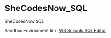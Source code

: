 # SheCodesNow_SQL
SheCodesNow SQL

Sandbox Environment link: [W3 Schools SQL Editor](http://bit.ly/1foSkgu)
